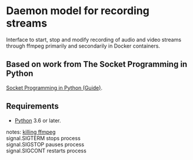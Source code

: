# Daemon model for recording streams
Interface to start, stop and modify recording of audio and video streams through ffmpeg primarily and secondarily in Docker containers.

## Based on work from The Socket Programming in Python
[Socket Programming in Python (Guide)](https://realpython.com/python-sockets/).

## Requirements

- [Python](https://www.python.org/) 3.6 or later.


notes:
[killing ffmpeg](https://stackoverflow.com/questions/4789837/how-to-terminate-a-python-subprocess-launched-with-shell-true)  
signal.SIGTERM stops process  
signal.SIGSTOP pauses process  
signal.SIGCONT restarts process  